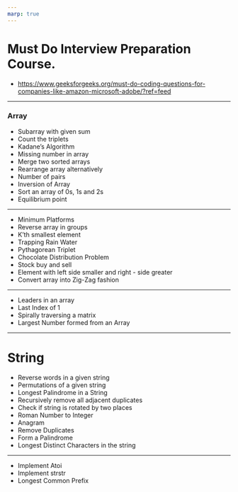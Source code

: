```yaml
---
marp: true
---
```


# Must Do Interview Preparation Course.

- https://www.geeksforgeeks.org/must-do-coding-questions-for-companies-like-amazon-microsoft-adobe/?ref=feed

---

### Array

- Subarray with given sum
- Count the triplets
- Kadane’s Algorithm
- Missing number in array
- Merge two sorted arrays
- Rearrange array alternatively
- Number of pairs
- Inversion of Array
- Sort an array of 0s, 1s and 2s
- Equilibrium point

---

- Minimum Platforms
- Reverse array in groups
- K’th smallest element
- Trapping Rain Water
- Pythagorean Triplet
- Chocolate Distribution Problem
- Stock buy and sell
- Element with left side smaller and right - side greater
- Convert array into Zig-Zag fashion

---

- Leaders in an array
- Last Index of 1
- Spirally traversing a matrix
- Largest Number formed from an Array

---

# String

- Reverse words in a given string
- Permutations of a given string
- Longest Palindrome in a String
- Recursively remove all adjacent duplicates
- Check if string is rotated by two places
- Roman Number to Integer
- Anagram
- Remove Duplicates
- Form a Palindrome
- Longest Distinct Characters in the string

---

- Implement Atoi
- Implement strstr
- Longest Common Prefix
